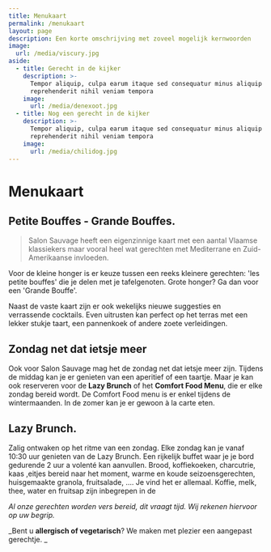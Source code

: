 ```yaml
---
title: Menukaart
permalink: /menukaart
layout: page
description: Een korte omschrijving met zoveel mogelijk kernwoorden
image:
  url: /media/viscury.jpg
aside:
  - title: Gerecht in de kijker
    description: >-
      Tempor aliquip, culpa earum itaque sed consequatur minus aliquip
      reprehenderit nihil veniam tempora
    image:
      url: /media/denexoot.jpg
  - title: Nog een gerecht in de kijker
    description: >-
      Tempor aliquip, culpa earum itaque sed consequatur minus aliquip
      reprehenderit nihil veniam tempora
    image:
      url: /media/chilidog.jpg
---
```

# Menukaart

## Petite Bouffes - Grande Bouffes. 

> Salon Sauvage heeft een eigenzinnige kaart met een aantal Vlaamse klassiekers maar vooral heel wat gerechten met Mediterrane en Zuid-Amerikaanse invloeden.

Voor de kleine honger is er keuze tussen een reeks kleinere gerechten: 'les petite bouffes' die je delen met je tafelgenoten. Grote honger? Ga dan voor een 'Grande Bouffe'.

Naast de vaste kaart zijn er ook wekelijks nieuwe suggesties en verrassende cocktails. Even uitrusten kan perfect op het terras met een lekker stukje taart, een pannenkoek of andere zoete verleidingen. 

## Zondag net dat ietsje meer

Ook voor Salon Sauvage mag het de zondag net dat ietsje meer zijn. Tijdens de middag kan je er genieten van een aperitief of een taartje. Maar je kan ook reserveren voor de **Lazy Brunch** of het **Comfort Food Menu**, die er elke zondag bereid wordt. De Comfort Food menu is er enkel tijdens de wintermaanden. In de zomer kan je er gewoon à la carte eten. 

## Lazy Brunch.

Zalig ontwaken op het ritme van een zondag. Elke zondag kan je vanaf 10:30 uur genieten van de Lazy Brunch. Een rijkelijk buffet waar je je bord gedurende 2 uur a volenté kan aanvullen. Brood, koffiekoeken, charcutrie, kaas ,eitjes bereid naar het moment, warme en koude seizoensgerechten, huisgemaakte granola, fruitsalade, …. Je vind het er allemaal. Koffie, melk, thee, water en fruitsap zijn inbegrepen in de 

_Al onze gerechten worden vers bereid, dit vraagt tijd. Wij rekenen hiervoor op uw begrip._

_Bent u **allergisch of vegetarisch**? We maken met plezier een aangepast gerechtje. _

